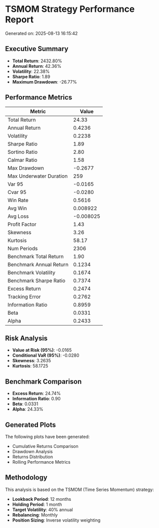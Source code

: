 # TSMOM Strategy Performance Report

Generated on: 2025-08-13 16:15:42

## Executive Summary

- **Total Return**: 2432.80%
- **Annual Return**: 42.36%
- **Volatility**: 22.38%
- **Sharpe Ratio**: 1.89
- **Maximum Drawdown**: -26.77%

## Performance Metrics

| Metric | Value |
|--------|-------|
| Total Return | 24.33 |
| Annual Return | 0.4236 |
| Volatility | 0.2238 |
| Sharpe Ratio | 1.89 |
| Sortino Ratio | 2.80 |
| Calmar Ratio | 1.58 |
| Max Drawdown | -0.2677 |
| Max Underwater Duration | 259 |
| Var 95 | -0.0165 |
| Cvar 95 | -0.0280 |
| Win Rate | 0.5616 |
| Avg Win | 0.008922 |
| Avg Loss | -0.008025 |
| Profit Factor | 1.43 |
| Skewness | 3.26 |
| Kurtosis | 58.17 |
| Num Periods | 2306 |
| Benchmark Total Return | 1.90 |
| Benchmark Annual Return | 0.1234 |
| Benchmark Volatility | 0.1674 |
| Benchmark Sharpe Ratio | 0.7374 |
| Excess Return | 0.2474 |
| Tracking Error | 0.2762 |
| Information Ratio | 0.8959 |
| Beta | 0.0331 |
| Alpha | 0.2433 |

## Risk Analysis

- **Value at Risk (95%)**: -0.0165
- **Conditional VaR (95%)**: -0.0280
- **Skewness**: 3.2635
- **Kurtosis**: 58.1725

## Benchmark Comparison

- **Excess Return**: 24.74%
- **Information Ratio**: 0.90
- **Beta**: 0.0331
- **Alpha**: 24.33%

## Generated Plots

The following plots have been generated:
- Cumulative Returns Comparison
- Drawdown Analysis
- Returns Distribution
- Rolling Performance Metrics

## Methodology

This analysis is based on the TSMOM (Time Series Momentum) strategy:
- **Lookback Period**: 12 months
- **Holding Period**: 1 month
- **Target Volatility**: 40% annual
- **Rebalancing**: Monthly
- **Position Sizing**: Inverse volatility weighting

